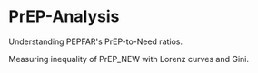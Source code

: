 # PrEP-Analysis
Understanding PEPFAR's PrEP-to-Need ratios. 

Measuring inequality of PrEP_NEW with Lorenz curves and Gini.
